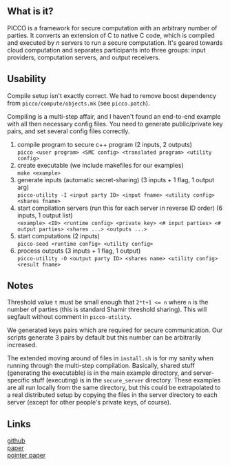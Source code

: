 ## What is it?
PICCO is a framework for secure computation with an arbitrary number of parties. It converts an extension of C to native C code, which is compiled and executed by _n_ servers to run a secure computation. It's geared towards cloud computation and separates participants into three groups: input providers, computation servers, and output receivers. 

## Usability
Compile setup isn't exactly correct. We had to remove boost dependency from `picco/compute/objects.mk` (see `picco.patch`).

Compiling is a multi-step affair, and I haven't found an end-to-end example with all then necessary config files. You need to generate public/private key pairs, and set several config files correctly. 
1. compile program to secure c++ program (2 inputs, 2 outputs)  
    `picco <user program> <SMC config> <translated program> <utility config>`
2. create executable (we include makefiles for our examples)  
    `make <example>`
2. generate inputs (automatic secret-sharing) (3 inputs + 1 flag, 1 output arg)  
    `picco-utility -I <input party ID> <input fname> <utility config> <shares fname>`
3. start compilation servers (run this for each server in reverse ID order) (6 inputs, 1 output list)  
    `<example> <ID> <runtime config> <private key> <# input parties> <# output parties> <shares ...> <outputs ...>`
4. start computations (2 inputs)  
    `picco-seed <runtime config> <utility config>`
5. process outputs (3 inputs + 1 flag, 1 output)  
    `picco-utility -O <output party ID> <shares name> <utility config> <result fname>`

## Notes

Threshold value `t` must be small enough that `2*t+1 <= n` where `n` is the number of parties (this is standard Shamir threshold sharing). This will segfault without comment in `picco-utility`.

We generated keys pairs which are required for secure communication. Our scripts generate 3 pairs by default but this number can be arbitrarily increased.

The extended moving around of files in `install.sh` is for my sanity when running through the multi-step compilation. Basically, shared stuff (generating the executable) is in the main example directory, and server-specific stuff (executing) is in the `secure_server` directory. These examples are all run locally from the same directory, but this could be extrapolated to a real distributed setup by copying the files in the server directory to each server (except for other people's private keys, of course).

## Links  
[github](https://github.com/PICCO-Team/picco)  
[paper](http://www.acsu.buffalo.edu/~mblanton/publications/ccs13.pdf)  
[pointer paper](http://www.acsu.buffalo.edu/~mblanton/publications/tops17.pdf)